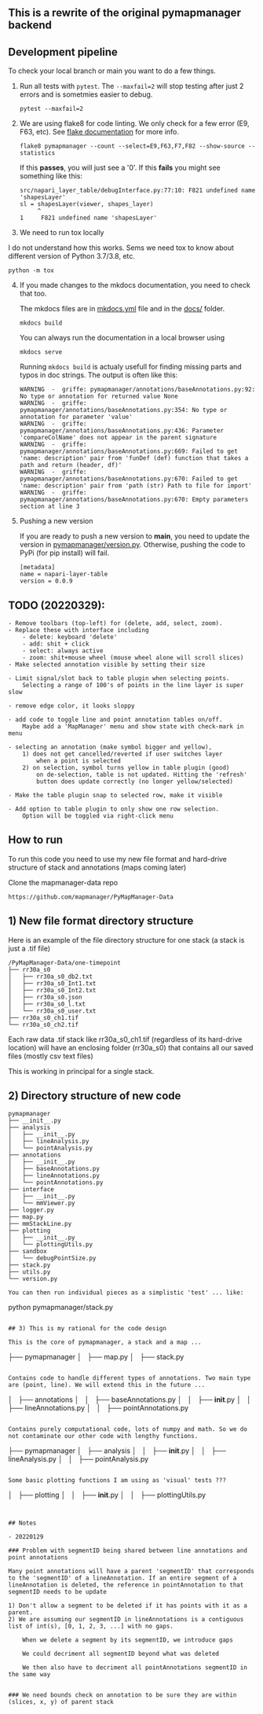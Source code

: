 
## This is a rewrite of the original pymapmanager backend

## Development pipeline

To check your local branch or main you want to do a few things.

1) Run all tests with `pytest`. The `--maxfail=2` will stop testing after just 2 errors and is sometmies easier to debug.

    ```
    pytest --maxfail=2
    ```

2) We are using flake8 for code linting. We only check for a few error (E9, F63, etc). See [flake documentation](https://flake8.pycqa.org/en/latest/user/error-codes.html) for more info.

    ```
    flake8 pymapmanager --count --select=E9,F63,F7,F82 --show-source --statistics
    ```

    If this **passes**, you will just see a '0'. If this **fails** you might see something like this:

    ```
    src/napari_layer_table/debugInterface.py:77:10: F821 undefined name 'shapesLayer'
    sl = shapesLayer(viewer, shapes_layer)
         ^
    1     F821 undefined name 'shapesLayer'
    ```

3) We need to run tox locally

I do not understand how this works. Sems we need tox to know about different version of Python 3.7/3.8, etc.

```
python -m tox
```

4) If you made changes to the mkdocs documentation, you need to check that too.

    The mkdocs files are in [mkdocs.yml](mkdocs.yml) file and in the [docs/](docs/) folder.

    ```
    mkdocs build
    ```

    You can always run the documentation in a local browser using

    ```
    mkdocs serve
    ```

    Running `mkdocs build` is actualy usefull for finding missing parts and typos in doc strings. The output is often like this:

    ```
    WARNING  -  griffe: pymapmanager/annotations/baseAnnotations.py:92: No type or annotation for returned value None
    WARNING  -  griffe: pymapmanager/annotations/baseAnnotations.py:354: No type or annotation for parameter 'value'
    WARNING  -  griffe: pymapmanager/annotations/baseAnnotations.py:436: Parameter 'compareColName' does not appear in the parent signature
    WARNING  -  griffe: pymapmanager/annotations/baseAnnotations.py:669: Failed to get 'name: description' pair from 'funDef (def) function that takes a path and return (header, df)'
    WARNING  -  griffe: pymapmanager/annotations/baseAnnotations.py:670: Failed to get 'name: description' pair from 'path (str) Path to file for import'
    WARNING  -  griffe: pymapmanager/annotations/baseAnnotations.py:670: Empty parameters section at line 3
    ```

5) Pushing a new version

    If you are ready to push a new version to **main**, you need to update the version in [pymapmanager/version.py](pymapmanager/version.py). Otherwise, pushing the code to PyPi (for pip install) will fail.

    ```
    [metadata]
    name = napari-layer-table
    version = 0.0.9
    ```

## TODO (20220329):
	- Remove toolbars (top-left) for (delete, add, select, zoom).
	- Replace these with interface including
		- delete: keyboard 'delete'
		- add: shit + click
		- select: always active
		- zoom: shit+mouse wheel (mouse wheel alone will scroll slices)
	- Make selected annotation visible by setting their size

	- Limit signal/slot back to table plugin when selecting points.
		Selecting a range of 100's of points in the line layer is super slow

	- remove edge color, it looks sloppy

	- add code to toggle line and point annotation tables on/off.
		Maybe add a 'MapManager' menu and show state with check-mark in menu

	- selecting an annotation (make symbol bigger and yellow),
		1) does not get cancelled/reverted if user switches layer
			when a point is selected
		2) on selection, symbol turns yellow in table plugin (good)
			on de-selection, table is not updated. Hitting the 'refresh'
			button does update correctly (no longer yellow/selected)

	- Make the table plugin snap to selected row, make it visible

	- Add option to table plugin to only show one row selection.
		Option will be toggled via right-click menu

## How to run

To run this code you need to use my new file format and hard-drive structure of stack and annotations (maps coming later)

Clone the mapmanager-data repo

    https://github.com/mapmanager/PyMapManager-Data


## 1) New file format directory structure

Here is an example of the file directory structure for one stack (a stack is just a .tif file)

```
/PyMapManager-Data/one-timepoint
├── rr30a_s0
│   ├── rr30a_s0_db2.txt
│   ├── rr30a_s0_Int1.txt
│   ├── rr30a_s0_Int2.txt
│   ├── rr30a_s0.json
│   ├── rr30a_s0_l.txt
│   └── rr30a_s0_user.txt
├── rr30a_s0_ch1.tif
└── rr30a_s0_ch2.tif
```

Each raw data .tif stack like rr30a_s0_ch1.tif (regardless of its hard-drive location) will have an enclosing folder (rr30a_s0) that contains all our saved files (mostly csv text files)

This is working in principal for a single stack.

## 2) Directory structure of new code

```
pymapmanager
├── __init__.py
├── analysis
│   ├── __init__.py
│   ├── lineAnalysis.py
│   └── pointAnalysis.py
├── annotations
│   ├── __init__.py
│   ├── baseAnnotations.py
│   ├── lineAnnotations.py
│   └── pointAnnotations.py
├── interface
│   ├── __init__.py
│   └── mmViewer.py
├── logger.py
├── map.py
├── mmStackLine.py
├── plotting
│   ├── __init__.py
│   └── plottingUtils.py
├── sandbox
│   └── debugPointSize.py
├── stack.py
├── utils.py
└── version.py

You can then run individual pieces as a simplistic 'test' ... like:

```
python pymapmanager/stack.py 
```

## 3) This is my rational for the code design

This is the core of pymapmanager, a stack and a map ...

```
├── pymapmanager
│   ├── map.py
│   ├── stack.py
```

Contains code to handle different types of annotations. Two main type are (point, line). We will extend this in the future ...

```
│   ├── annotations
│   │   ├── baseAnnotations.py
│   │   ├── __init__.py
│   │   ├── lineAnnotations.py
│   │   ├── pointAnnotations.py
```

Contains purely computational code, lots of numpy and math. So we do not contaminate our other code with lengthy functions.

```
├── pymapmanager
│   ├── analysis
│   │   ├── __init__.py
│   │   ├── lineAnalysis.py
│   │   ├── pointAnalysis.py
```

Some basic plotting functions I am using as 'visual' tests ???

```
│   ├── plotting
│   │   ├── __init__.py
│   │   ├── plottingUtils.py
```


## Notes

- 20220129

### Problem with segmentID being shared between line annotations and point annotations

Many point annotations will have a parent 'segmentID' that corresponds to the 'segmentID' of a lineAnnotation. If an entire segment of a lineAnnotation is deleted, the reference in pointAnnotation to that segmentID needs to be update

1) Don't allow a segment to be deleted if it has points with it as a parent.
2) We are assuming our segmentID in lineAnnotations is a contiguous list of int(s), [0, 1, 2, 3, ...] with no gaps.

    When we delete a segment by its segmentID, we introduce gaps

    We could decriment all segmentID beyond what was deleted

    We then also have to decriment all pointAnnotations segmentID in the same way
    

### We need bounds check on annotation to be sure they are within (slices, x, y) of parent stack

